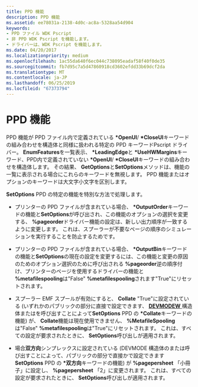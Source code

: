 ```yaml
---
title: PPD 機能
description: PPD 機能
ms.assetid: ee78031a-2138-4d0c-ac8a-5328aa54d904
keywords:
- PPD ファイル WDK Pscript
- 非 PPD WDK Pscript を機能します。
- ドライバーは、WDK Pscript を機能します。
ms.date: 04/20/2017
ms.localizationpriority: medium
ms.openlocfilehash: 1ac55da640f6ec044c738095eadaf58f40f0de35
ms.sourcegitcommit: fb7d95c7a5d47860918cd3602efdd33b69dcf2da
ms.translationtype: MT
ms.contentlocale: ja-JP
ms.lasthandoff: 06/25/2019
ms.locfileid: "67373794"
---
```

# <a name="ppd-features"></a>PPD 機能





PPD 機能が PPD ファイル内で定義されている **\*OpenUI**/ **\*CloseUI**キーワードの組み合わせを構造体と同様に扱われる特定の PPD キーワードPscript ドライバー。 **EnumFeatures**を一覧表示、  **\*LeadingEdge**と **\*UseHWMargins**キーワード、PPD内で定義されていない **\*OpenUI**/ **\*CloseUI**キーワードの組み合わせを構造体します。 その結果、 **GetOptions**と**SetOptions**メソッドは、機能の一覧に表示される場合にこれらのキーワードを無視します。 PPD 機能またはオプションのキーワードは大文字小文字を区別します。

**SetOptions** PPD の特定の機能を特別な方法で処理します。

-   プリンターの PPD ファイルが含まれている場合、  **\*OutputOrder**キーワードの機能と**SetOptions**が呼び出され、この機能のオプションの選択を変更する、 **%pageorder**ドライバー機能の設定は、新しい出力順序が一致するように変更します。 これは、スプーラーが不要なページの順序のシミュレーションを実行することを防止するためです。

-   プリンターの PPD ファイルが含まれている場合、  **\*OutputBin**キーワードの機能と**SetOptions**の現在の設定を変更するには、この機能と変更の原因のためのオプション選択のために呼び出される **%pageorder**逆の順序付け、プリンターのページを使用するドライバーの機能と **%metafilespooling**は"False" **%metafilespooling**されます"True"にリセットされます。

-   スプーラー EMF スプールが有効にすると、 **Collate** "True"に設定されている (いずれかのパブリックの部分に直接で設定できます、 [ **DEVMODEW** ](https://docs.microsoft.com/windows/desktop/api/wingdi/ns-wingdi-_devicemodew)構造体またはを呼び出すことによって**SetOptions** PPD の **\*Collate**キーワードの機能) が、 **Collate**機能は現在使用できません、 **%MetafileSpooling**は"False" **%metafilespooling**は"True"にリセットされます。 これは、すべての設定が要求されたときに、 **SetOptions**呼び出しが適用されます。

-   場合**双方向**シンプレックスに設定されている (DEVMODE 構造体のまたは呼び出すことによって、パブリックの部分で直接かで設定できます**SetOptions** PPD の **\*双方向**キーワードの機能) が **%pagepersheet** 「小冊子」に設定し、 **%pagepersheet** 「2」に変更されます。 これは、すべての設定が要求されたときに、 **SetOptions**呼び出しが適用されます。

 

 




